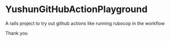# YushunGitHubActionPlayground
A rails project to try out github actions like running rubocop in the workflow

Thank you